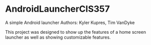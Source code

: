 # AndroidLauncherCIS357
A simple Android launcher
Authors: Kyler Kupres, Tim VanDyke

This project was designed to show up the features of a home screen launcher as well as showing customizable features.
